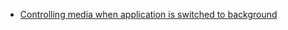 * [Controlling media when application is switched to background](wiki/Controlling-media-when-app-is-switched-to-background)